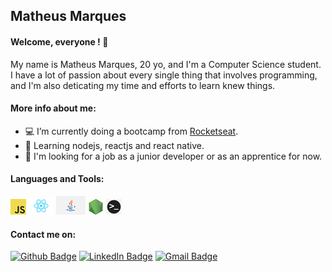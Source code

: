 ## Matheus Marques

#### Welcome, everyone ! 👋

My name is Matheus Marques, 20 yo, and I'm a Computer Science student. 
I have a lot of passion about every single thing that involves programming, and I'm also deticating my time and efforts to learn knew things.

#### More info about me:

- 💻 I’m currently doing a bootcamp from <a href="https://rocketseat.com.br/">Rocketseat</a>.
- 📗 Learning nodejs, reactjs and react native. 
- 🔭 I'm looking for a job as a junior developer or as an apprentice for now.  

#### Languages and Tools: 
<p>
  <img src="https://github.com/matheusmarks/images/blob/master/new-img/480px-JavaScript-logo.png"/>
  <img src="https://github.com/matheusmarks/images/blob/master/new-img/512px-React-icon.svg.png"/>
  <img src="https://github.com/matheusmarks/images/blob/master/new-img/png-transparent-java-programmer-computer-programming-logo-others-miscellaneous-text-logo.png"/>
  <img src="https://github.com/matheusmarks/images/blob/master/new-img/1_7xUxphx7WwttvlFu5gVvVw.png"/>
  <img src="https://github.com/matheusmarks/images/blob/master/new-img/png-transparent-computer-terminal-computer-icons-linux-console-terminal-emulator-linux-logo-desktop-wallpaper-linux-thumbnail.png"/>
</p>

#### Contact me on: 
[![Github Badge](https://img.shields.io/badge/-Github-000?style=flat-square&logo=Github&logoColor=white&link=https://github.com/matheusmarks)](https://github.com/matheusmarks)
[![LinkedIn Badge](https://img.shields.io/badge/-LinkedIn-blue?style=flat-square&logo=LinkedIn&logoColor=white&link=https://www.linkedin.com/in/matheus-marques-0558921b4/)](https://www.linkedin.com/in/matheus-marques-0558921b4/)
[![Gmail Badge](https://img.shields.io/badge/-Gmail-ba110c?style=flat-square&logo=Gmail&logoColor=white&link=mailto:marquesmatheusoliveira01@gmail.com)](mailto:marquesmatheusoliveira01@gmail.com)





